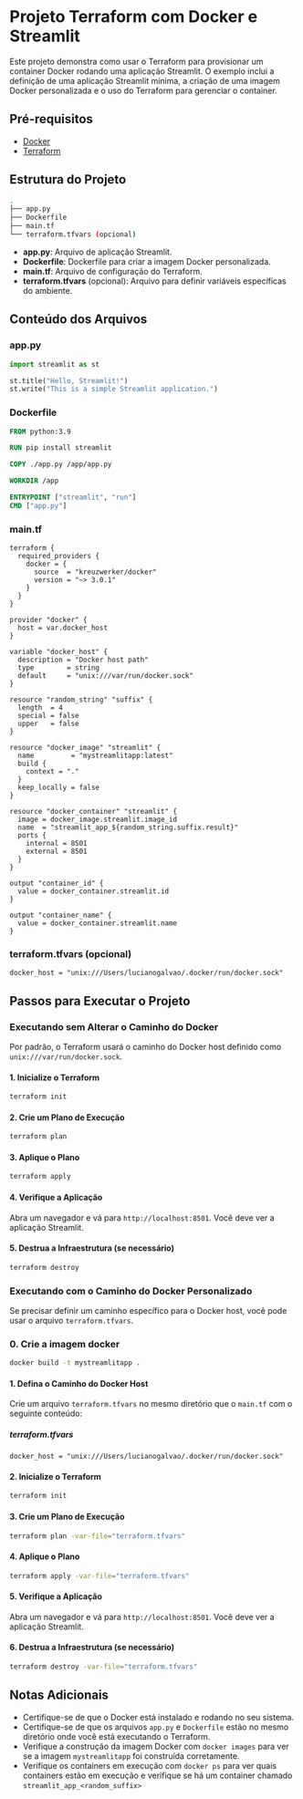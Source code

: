 # Projeto Terraform com Docker e Streamlit

Este projeto demonstra como usar o Terraform para provisionar um container Docker rodando uma aplicação Streamlit. O exemplo inclui a definição de uma aplicação Streamlit mínima, a criação de uma imagem Docker personalizada e o uso do Terraform para gerenciar o container.

## Pré-requisitos

- [Docker](https://www.docker.com/get-started)
- [Terraform](https://learn.hashicorp.com/terraform/getting-started/install)

## Estrutura do Projeto

```bash
.
├── app.py
├── Dockerfile
├── main.tf
└── terraform.tfvars (opcional)
```

- **app.py**: Arquivo de aplicação Streamlit.
- **Dockerfile**: Dockerfile para criar a imagem Docker personalizada.
- **main.tf**: Arquivo de configuração do Terraform.
- **terraform.tfvars** (opcional): Arquivo para definir variáveis específicas do ambiente.

## Conteúdo dos Arquivos

### app.py

```python
import streamlit as st

st.title("Hello, Streamlit!")
st.write("This is a simple Streamlit application.")
```

### Dockerfile

```Dockerfile
FROM python:3.9

RUN pip install streamlit

COPY ./app.py /app/app.py

WORKDIR /app

ENTRYPOINT ["streamlit", "run"]
CMD ["app.py"]
```

### main.tf

```hcl
terraform {
  required_providers {
    docker = {
      source  = "kreuzwerker/docker"
      version = "~> 3.0.1"
    }
  }
}

provider "docker" {
  host = var.docker_host
}

variable "docker_host" {
  description = "Docker host path"
  type        = string
  default     = "unix:///var/run/docker.sock"
}

resource "random_string" "suffix" {
  length  = 4
  special = false
  upper   = false
}

resource "docker_image" "streamlit" {
  name         = "mystreamlitapp:latest"
  build {
    context = "."
  }
  keep_locally = false
}

resource "docker_container" "streamlit" {
  image = docker_image.streamlit.image_id
  name  = "streamlit_app_${random_string.suffix.result}"
  ports {
    internal = 8501
    external = 8501
  }
}

output "container_id" {
  value = docker_container.streamlit.id
}

output "container_name" {
  value = docker_container.streamlit.name
}
```

### terraform.tfvars (opcional)

```hcl
docker_host = "unix:///Users/lucianogalvao/.docker/run/docker.sock"
```

## Passos para Executar o Projeto

### Executando sem Alterar o Caminho do Docker

Por padrão, o Terraform usará o caminho do Docker host definido como `unix:///var/run/docker.sock`.

#### 1. Inicialize o Terraform

```bash
terraform init
```

#### 2. Crie um Plano de Execução

```bash
terraform plan
```

#### 3. Aplique o Plano

```bash
terraform apply
```

#### 4. Verifique a Aplicação

Abra um navegador e vá para `http://localhost:8501`. Você deve ver a aplicação Streamlit.

#### 5. Destrua a Infraestrutura (se necessário)

```bash
terraform destroy
```

### Executando com o Caminho do Docker Personalizado

Se precisar definir um caminho específico para o Docker host, você pode usar o arquivo `terraform.tfvars`.

### 0. Crie a imagem docker

```bash
docker build -t mystreamlitapp . 
```

#### 1. Defina o Caminho do Docker Host

Crie um arquivo `terraform.tfvars` no mesmo diretório que o `main.tf` com o seguinte conteúdo:

##### terraform.tfvars

```hcl
docker_host = "unix:///Users/lucianogalvao/.docker/run/docker.sock"
```

#### 2. Inicialize o Terraform

```bash
terraform init
```

#### 3. Crie um Plano de Execução

```bash
terraform plan -var-file="terraform.tfvars"
```

#### 4. Aplique o Plano

```bash
terraform apply -var-file="terraform.tfvars"
```

#### 5. Verifique a Aplicação

Abra um navegador e vá para `http://localhost:8501`. Você deve ver a aplicação Streamlit.

#### 6. Destrua a Infraestrutura (se necessário)

```bash
terraform destroy -var-file="terraform.tfvars"
```

## Notas Adicionais

- Certifique-se de que o Docker está instalado e rodando no seu sistema.
- Certifique-se de que os arquivos `app.py` e `Dockerfile` estão no mesmo diretório onde você está executando o Terraform.
- Verifique a construção da imagem Docker com `docker images` para ver se a imagem `mystreamlitapp` foi construída corretamente.
- Verifique os containers em execução com `docker ps` para ver quais containers estão em execução e verifique se há um container chamado `streamlit_app_<random_suffix>`
